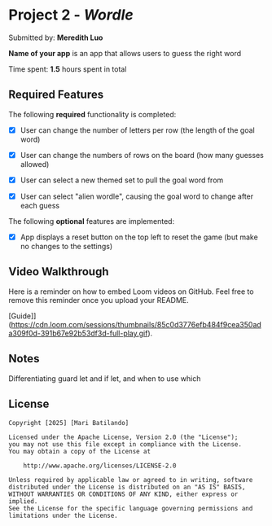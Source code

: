 # Project 2 - *Wordle*

Submitted by: **Meredith Luo**

**Name of your app** is an app that allows users to guess the right word 

Time spent: **1.5** hours spent in total

## Required Features

The following **required** functionality is completed:

- [x] User can change the number of letters per row (the length of the goal word)
- [x] User can change the numbers of rows on the board (how many guesses allowed)
- [x] User can select a new themed set to pull the goal word from
- [x] User can select "alien wordle", causing the goal word to change after each guess


The following **optional** features are implemented:

- [x] App displays a reset button on the top left to reset the game (but make no changes to the settings)

## Video Walkthrough

Here is a reminder on how to embed Loom videos on GitHub. Feel free to remove this reminder once you upload your README. 

[Guide]](https://cdn.loom.com/sessions/thumbnails/85c0d3776efb484f9cea350ada309f0d-391b67e92b53df3d-full-play.gif).

## Notes

Differentiating guard let and if let, and when to use which

## License

    Copyright [2025] [Mari Batilando]

    Licensed under the Apache License, Version 2.0 (the "License");
    you may not use this file except in compliance with the License.
    You may obtain a copy of the License at

        http://www.apache.org/licenses/LICENSE-2.0

    Unless required by applicable law or agreed to in writing, software
    distributed under the License is distributed on an "AS IS" BASIS,
    WITHOUT WARRANTIES OR CONDITIONS OF ANY KIND, either express or implied.
    See the License for the specific language governing permissions and
    limitations under the License.